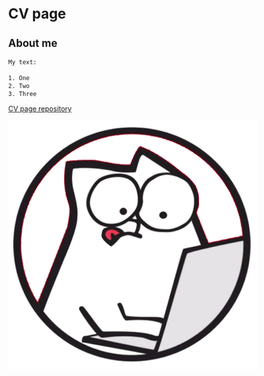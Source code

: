 # CV page

## About me

```
My text:

1. One
2. Two
3. Three
```

[CV page repository](https://github.com/Kaintt14/cv_page)

![image](img/logo.png)
